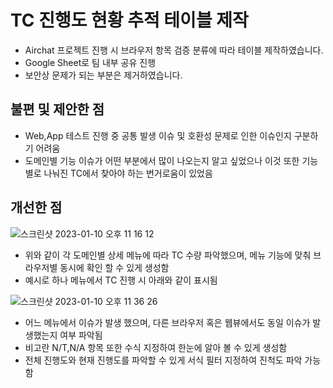 # TC 진행도 현황 추적 테이블 제작

- Airchat 프로젝트 진행 시 브라우저 항목 검증 분류에 따라 테이블 제작하였습니다.
- Google Sheet로 팀 내부 공유 진행
- 보안상 문제가 되는 부분은 제거하였습니다.

## **불편 및 제안한 점**
- Web,App 테스트 진행 중 공통 발생 이슈 및 호환성 문제로 인한 이슈인지 구분하기 어려움
- 도메인별 기능 이슈가 어떤 부분에서 많이 나오는지 알고 싶었으나 이것 또한 기능별로 나눠진 TC에서 찾아야 하는 번거로움이 있었음

## **개선한 점**
![스크린샷 2023-01-10 오후 11 16 12](https://user-images.githubusercontent.com/121289071/211580536-c4afd50a-5614-43c0-9c4a-9cd30f6be444.png)

- 위와 같이 각 도메인별 상세 메뉴에 따라 TC 수량 파악했으며, 메뉴 기능에 맞춰 브라우저별 동시에 확인 할 수 있게 생성함
- 예시로 하나 메뉴에서 TC 진행 시 아래와 같이 표시됨

![스크린샷 2023-01-10 오후 11 36 26](https://user-images.githubusercontent.com/121289071/211580580-a3b03eaf-1f6a-4429-9208-f6b99882ef2b.png)
- 어느 메뉴에서 이슈가 발생 했으며, 다른 브라우저 혹은 웹뷰에서도 동일 이슈가 발생했는지 여부 파악됨
- 비고란 N/T,N/A 항목 또한 수식 지정하여 한눈에 알아 볼 수 있게 생성함
- 전체 진행도와 현재 진행도를 파악할 수 있게 서식 필터 지정하여 진척도 파악 가능함
